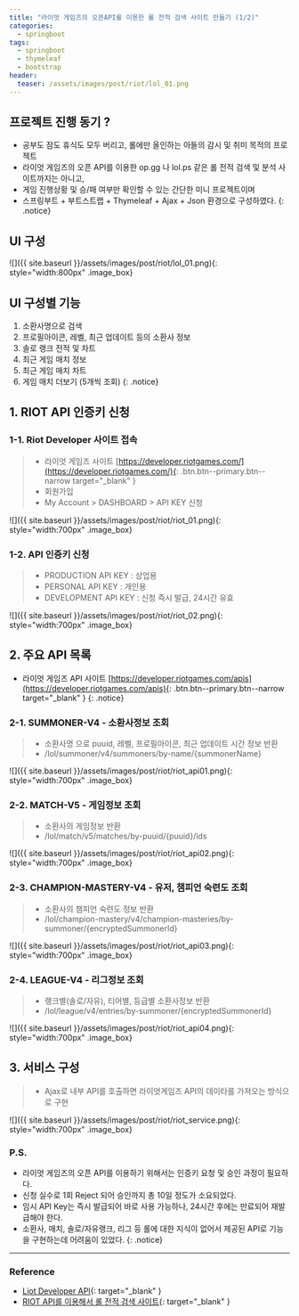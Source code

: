 ```yaml
---
title: "라이엇 게임즈의 오픈API를 이용한 롤 전적 검색 사이트 만들기 (1/2)"
categories: 
  - springboot
tags:
  - springboot
  - thymeleaf
  - bootstrap
header:
  teaser: /assets/images/post/riot/lol_01.png  
---
```


## 프로젝트 진행 동기 ?
+ 공부도 잠도 휴식도 모두 버리고, 롤에만 올인하는 아들의 감시 및 취미 목적의 프로젝트
+ 라이엇 게임즈의 오픈 API를 이용한 op.gg 나 lol.ps 같은 롤 전적 검색 및 분석 사이트까지는 아니고,
+ 게임 진행상황 및 승/패 여부만 확인할 수 있는 간단한 미니 프로젝트이며
+ 스프링부트 + 부트스트랩 + Thymeleaf + Ajax + Json 환경으로 구성하였다.
{: .notice} 

## UI 구성
![]({{ site.baseurl }}/assets/images/post/riot/lol_01.png){: style="width:800px" .image_box}   

## UI 구성별 기능
1. 소환사명으로 검색
2. 프로필아이콘, 레벨, 최근 업데이트 등의 소환사 정보
3. 솔로 랭크 전적 및 차트
4. 최근 게임 매치 정보
5. 최근 게임 매치 차트
6. 게임 매치 더보기 (5개씩 조회)
{: .notice} 


## 1. RIOT API 인증키 신청

### 1-1. Riot Developer 사이트 접속

> + 라이엇 게임즈 사이트 [https://developer.riotgames.com/](https://developer.riotgames.com/){: .btn.btn--primary.btn--narrow target="_blank" }    
> + 회원가입
> + My Account > DASHBOARD > API KEY 신청   

![]({{ site.baseurl }}/assets/images/post/riot/riot_01.png){: style="width:700px" .image_box}   

### 1-2. API 인증키 신청
> + PRODUCTION API KEY : 상업용
> + PERSONAL API KEY : 개인용
> + DEVELOPMENT API KEY : 신청 즉시 발급, 24시간 유효

![]({{ site.baseurl }}/assets/images/post/riot/riot_02.png){: style="width:700px" .image_box} 


## 2. 주요 API 목록
+ 라이엇 게임즈 API 사이트  [https://developer.riotgames.com/apis](https://developer.riotgames.com/apis){: .btn.btn--primary.btn--narrow target="_blank" }
{: .notice} 

### 2-1. SUMMONER-V4 - 소환사정보 조회

> + 소환사명 으로 puuid, 레벨, 프로필아이콘, 최근 업데이트 시간 정보 반환
> + /lol/summoner/v4/summoners/by-name/{summonerName}  

![]({{ site.baseurl }}/assets/images/post/riot/riot_api01.png){: style="width:700px" .image_box} 

### 2-2. MATCH-V5 - 게임정보 조회 

> + 소환사의 게임정보 반환 
> + /lol/match/v5/matches/by-puuid/{puuid}/ids   

![]({{ site.baseurl }}/assets/images/post/riot/riot_api02.png){: style="width:700px" .image_box} 

### 2-3. CHAMPION-MASTERY-V4 - 유저, 챔피언 숙련도 조회

> + 소환사의 챔피언 숙련도 정보 반환
> + /lol/champion-mastery/v4/champion-masteries/by-summoner/{encryptedSummonerId}  

![]({{ site.baseurl }}/assets/images/post/riot/riot_api03.png){: style="width:700px" .image_box} 


### 2-4. LEAGUE-V4 - 리그정보 조회 

> + 랭크별(솔로/자유), 티어별, 등급별 소환사정보 반환
> + /lol/league/v4/entries/by-summoner/{encryptedSummonerId}    

![]({{ site.baseurl }}/assets/images/post/riot/riot_api04.png){: style="width:700px" .image_box} 


## 3. 서비스 구성

> + Ajax로 내부 API를 호출하면 라이엇게임즈 API의 데이타를 가져오는 방식으로 구현

![]({{ site.baseurl }}/assets/images/post/riot/riot_service.png){: style="width:700px" .image_box} 


### P.S.

+ 라이엇 게임즈의 오픈 API를 이용하기 위해서는 인증키 요청 및 승인 과정이 필요하다.
+ 신청 실수로 1회 Reject 되어 승인까지 총 10일 정도가 소요되었다.
+ 임시 API Key는 즉시 발급되어 바로 사용 가능하나, 24시간 후에는 만료되어 재발급해야 한다.
+ 소환사, 매치, 솔로/자유랭크, 리그 등 롤에 대한 지식이 없어서 제공된 API로 기능을 구현하는데 어려움이 있었다.
{: .notice} 

---
### Reference    
+ [Liot Developer API](https://developer.riotgames.com/apis){: target="_blank" }
+ [RIOT API를 이용해서 롤 전적 검색 사이트](https://velog.io/@junhok82/series/PROJECT){: target="_blank" }

  

      



